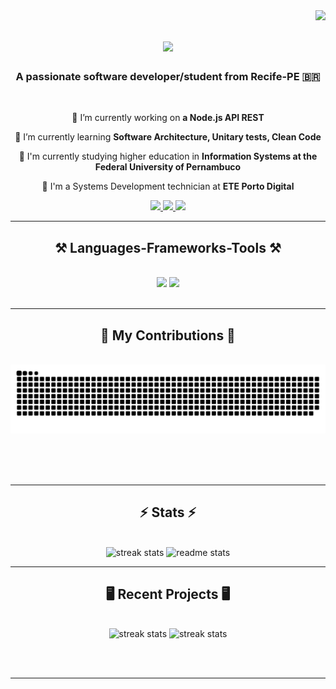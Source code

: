 <img align="right" src="https://visitor-badge.laobi.icu/badge?page_id=gabbrbsCIn.gabbrbsCIn&left_color=red) " />

<h1 align="center">
    <img src="https://readme-typing-svg.herokuapp.com?font=Righteous&size=35&duration=4000&pause=200&color=4169E1&background=706DFF00&center=true&vCenter=true&random=false&width=435&lines=Hi!%F0%9F%91%8B;I'm+Gabriel+Barbosa!" />
</h1>

<h3 align="center">A passionate software developer/student from Recife-PE 🇧🇷 </h3>

<br/>

<div align="center">
 
 🔭 I’m currently working on **a Node.js API REST**
 
 🌱 I’m currently learning **Software Architecture, Unitary tests, Clean Code**

 🏤 I'm currently studying higher education in **Information Systems at the Federal University of Pernambuco**

 🌱 I'm a Systems Development technician at **ETE Porto Digital** 
 



 </div>
 
<div align="center"> 
  <a href="mailto:barbosa.gabrielg1@gmail.com">
    <img src="https://img.shields.io/badge/Gmail-333333?style=for-the-badge&logo=gmail&logoColor=red" />
  </a>
  <a href="https://www.linkedin.com/in/gabriel-barbosa-977717268/" target="_blank">
    <img src="https://img.shields.io/badge/LinkedIn-0077B5?style=for-the-badge&logo=linkedin&logoColor=white" target="_blank" />
  </a>
  <a href="https://github.com/gabbrbsCIn" target="_blank">
     <img src="https://img.shields.io/badge/Portfolio-FF5722?style=for-the-badge&logo=todoist&logoColor=white" target="_blank" /> <!-- sqlite, safari, google-chrome are other good icon options -->
  </a>
</div>

 <hr/>
 
<h2 align="center">⚒️ Languages-Frameworks-Tools ⚒️</h2>
<br/>
<div align="center">
    <img src="https://skillicons.dev/icons?i=react,html,css,vscode,github,tailwind,git,redis" />
    <img src="https://skillicons.dev/icons?i=nodejs,python,javascript,express,nextjs,flask,typescript" /><br>
</div>

<br/>
<hr/>

<div align="center">
  <h2>🐍 My Contributions 🐍</h2>
  <br>
  <img alt="snake eating my contributions" src="https://raw.githubusercontent.com/gabbrbsCIn/gabbrbsCIn/output/github-contribution-grid-snake.svg" />
  
  <br/><br/><br/>
</div>

<hr/>

<h2 align="center">⚡ Stats ⚡</h2>
<br>
<div align=center justify=center>
  <img src="https://github-readme-stats.vercel.app/api?username=gabbrbsCIn&count_private=true&hide=stars&theme=dracula&rank_icon=commit&show_icons=true" alt="streak stats"/>
  <img src="https://github-readme-stats.vercel.app/api/top-langs/?username=gabbrbsCIn&theme=dracula&layout=compact" alt="readme stats" />
  <br/>
 
</div>

<hr/>

<h2 align="center">🖥️ Recent Projects 🖥️</h2>
<br>
<div align=center justify=center>
  <img src="https://github-readme-stats.vercel.app/api/pin/?username=gabbrbsCIn&repo=balanceapi&theme=dracula" alt="streak stats"/>
  <img src="https://github-readme-stats.vercel.app/api/pin/?username=gabbrbsCIn&repo=django-react-review_app&theme=dracula" alt="streak stats"/>
  <br/>
 
</div>

<br/><br/>

<hr/>

<br/>


<br/>
